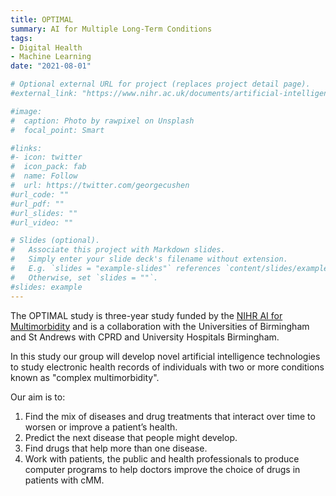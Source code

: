 ```yaml
---
title: OPTIMAL
summary: AI for Multiple Long-Term Conditions
tags:
- Digital Health
- Machine Learning
date: "2021-08-01"

# Optional external URL for project (replaces project detail page).
#external_link: "https://www.nihr.ac.uk/documents/artificial-intelligence-for-multiple-long-term-conditions-aim-programme-research-collaboration-stage-2-minutes/27578s"

#image:
#  caption: Photo by rawpixel on Unsplash
#  focal_point: Smart

#links:
#- icon: twitter
#  icon_pack: fab
#  name: Follow
#  url: https://twitter.com/georgecushen
#url_code: ""
#url_pdf: ""
#url_slides: ""
#url_video: ""

# Slides (optional).
#   Associate this project with Markdown slides.
#   Simply enter your slide deck's filename without extension.
#   E.g. `slides = "example-slides"` references `content/slides/example-slides.md`.
#   Otherwise, set `slides = ""`.
#slides: example
---
```


The OPTIMAL study is three-year study funded by the [NIHR AI for Multimorbidity](https://www.nihr.ac.uk/documents/artificial-intelligence-for-multiple-long-term-conditions-aim-programme-research-collaboration-stage-2-minutes/27578s) and is a collaboration with the Universities of Birmingham and St Andrews with CPRD and University Hospitals Birmingham. 

In this study our group will develop novel artificial intelligence technologies to study electronic health records of individuals with two or more conditions known as "complex multimorbidity". 

Our aim is to:

1. Find the mix of diseases and drug treatments that interact over time to worsen or improve a patient’s health.
2. Predict the next disease that people might develop.
3. Find drugs that help more than one disease.
4. Work with patients, the public and health professionals to produce computer programs to help doctors improve the choice of drugs in patients with cMM.
